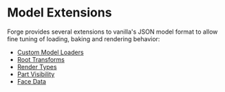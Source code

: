 Model Extensions
================

Forge provides several extensions to vanilla's JSON model format to allow fine tuning of loading, baking and rendering behavior:

* [Custom Model Loaders][modelloaders]
* [Root Transforms][transforms]
* [Render Types][rendertypes]
* [Part Visibility][visibility]
* [Face Data][facedata]

[modelloaders]: ../modelloaders/index.md
[transforms]: ./transforms.md
[rendertypes]: ./rendertypes.md
[visibility]: ./visibility.md
[facedata]: ./facedata.md